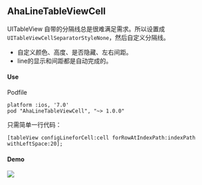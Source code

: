 ## AhaLineTableViewCell

UITableView 自带的分隔线总是很难满足需求。所以设置成`UITableViewCellSeparatorStyleNone`，然后自定义分隔线。

* 自定义颜色、高度、是否隐藏、左右间距。
* line的显示和间距都是自动完成的。

#### Use
Podfile

```
platform :ios, '7.0'
pod "AhaLineTableViewCell", "~> 1.0.0"
```

只需简单一行代码：

```
[tableView configLineforCell:cell forRowAtIndexPath:indexPath withLeftSpace:20];
```

#### Demo

   ![](demo.gif了)
   

